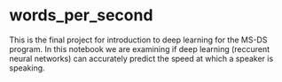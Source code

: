 # words_per_second
This is the final project for introduction to deep learning for the MS-DS program. In this notebook we are examining if deep learning (reccurent neural networks) can accurately predict the speed at which a speaker is speaking.
